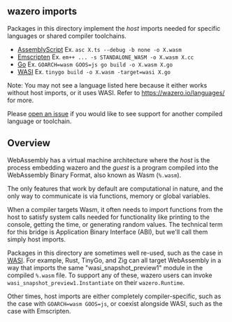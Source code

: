 ## wazero imports

Packages in this directory implement the *host* imports needed for specific
languages or shared compiler toolchains.

* [AssemblyScript](assemblyscript) Ex. `asc X.ts --debug -b none -o X.wasm`
* [Emscripten](emscripten) Ex. `em++ ... -s STANDALONE_WASM -o X.wasm X.cc`
* [Go](go) Ex. `GOARCH=wasm GOOS=js go build -o X.wasm X.go`
* [WASI](wasi_snapshot_preview1) Ex. `tinygo build -o X.wasm -target=wasi X.go`

Note: You may not see a language listed here because it either works without
host imports, or it uses WASI. Refer to https://wazero.io/languages/ for more.

Please [open an issue](https://github.com/tetratelabs/wazero/issues/new) if you
would like to see support for another compiled language or toolchain.

## Overview

WebAssembly has a virtual machine architecture where the *host* is the process
embedding wazero and the *guest* is a program compiled into the WebAssembly
Binary Format, also known as Wasm (`%.wasm`).

The only features that work by default are computational in nature, and the
only way to communicate is via functions, memory or global variables.

When a compiler targets Wasm, it often needs to import functions from the host
to satisfy system calls needed for functionality like printing to the console,
getting the time, or generating random values. The technical term for this
bridge is Application Binary Interface (ABI), but we'll call them simply host
imports.

Packages in this directory are sometimes well re-used, such as the case in
[WASI](https://wazero.io/specs/#wasi). For example, Rust, TinyGo, and Zig can
all target WebAssembly in a way that imports the same "wasi_snapshot_preview1"
module in the compiled `%.wasm` file. To support any of these, wazero users can
invoke `wasi_snapshot_preview1.Instantiate` on their `wazero.Runtime`.

Other times, host imports are either completely compiler-specific, such as the
case with `GOARCH=wasm GOOS=js`, or coexist alongside WASI, such as the case
with Emscripten.
